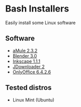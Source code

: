 # Bash Installers
Easily install some Linux software

## Software
* [aMule 2.3.2](amule)
* [Blender 3.0](blender)
* [Inkscape 1.1.1](inkscape)
* [JDownloader 2](jdownloader)
* [OnlyOffice 6.4.2.6](onlyoffice)

## Tested distros
* Linux Mint (Ubuntu)

